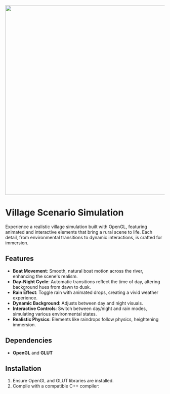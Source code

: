 <img style="margin-right: 30px " width="700" height="600" src="https://github.com/Tuhin4042/resource/blob/main/Village.jpg">

# Village Scenario Simulation

Experience a realistic village simulation built with OpenGL, featuring animated and interactive elements that bring a rural scene to life. Each detail, from environmental transitions to dynamic interactions, is crafted for immersion.

## Features

- **Boat Movement**: Smooth, natural boat motion across the river, enhancing the scene's realism.
- **Day-Night Cycle**: Automatic transitions reflect the time of day, altering background hues from dawn to dusk.
- **Rain Effect**: Toggle rain with animated drops, creating a vivid weather experience.
- **Dynamic Background**: Adjusts between day and night visuals.
- **Interactive Controls**: Switch between day/night and rain modes, simulating various environmental states.
- **Realistic Physics**: Elements like raindrops follow physics, heightening immersion.

## Dependencies

- **OpenGL** and **GLUT**

## Installation

1. Ensure OpenGL and GLUT libraries are installed.
2. Compile with a compatible C++ compiler:
